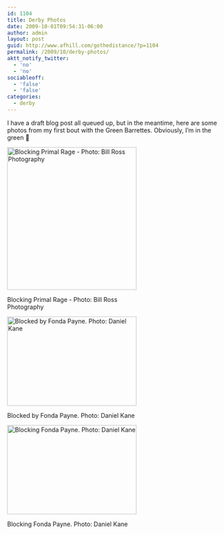```yaml
---
id: 1104
title: Derby Photos
date: 2009-10-01T09:54:31-06:00
author: admin
layout: post
guid: http://www.afhill.com/gothedistance/?p=1104
permalink: /2009/10/derby-photos/
aktt_notify_twitter:
  - 'no'
  - 'no'
sociableoff:
  - 'false'
  - 'false'
categories:
  - derby
---
```

I have a draft blog post all queued up, but in the meantime, here are some photos from my first bout with the Green Barrettes. Obviously, I&#8217;m in the green 🙂

<div id="attachment_1101" style="width: 310px" class="wp-caption aligncenter">
  <a href="http://www.afhill.com/gothedistance/wp-content/uploads/2009/10/kb.png"><img aria-describedby="caption-attachment-1101" src="http://www.afhill.com/gothedistance/wp-content/uploads/2009/10/kb.png" alt="Blocking Primal Rage - Photo: Bill Ross Photography" title="Blocking Primal Rage" width="300" height="331" class="size-full wp-image-1101" /></a>
  
  <p id="caption-attachment-1101" class="wp-caption-text">
    Blocking Primal Rage - Photo: Bill Ross Photography
  </p>
</div>

<div id="attachment_1102" style="width: 310px" class="wp-caption aligncenter">
  <a href="http://www.afhill.com/gothedistance/wp-content/uploads/2009/10/Fondablockingme.jpg"><img aria-describedby="caption-attachment-1102" src="http://www.afhill.com/gothedistance/wp-content/uploads/2009/10/Fondablockingme-300x207.jpg" alt="Blocked by Fonda Payne. Photo: Daniel Kane" title="Blocked by Fonda Payne. Photo: Daniel Kane" width="300" height="207" class="size-medium wp-image-1102" /></a>
  
  <p id="caption-attachment-1102" class="wp-caption-text">
    Blocked by Fonda Payne. Photo: Daniel Kane
  </p>
</div>

<div id="attachment_1103" style="width: 310px" class="wp-caption aligncenter">
  <a href="http://www.afhill.com/gothedistance/wp-content/uploads/2009/10/meblockingfonda.jpg"><img aria-describedby="caption-attachment-1103" src="http://www.afhill.com/gothedistance/wp-content/uploads/2009/10/meblockingfonda-300x207.jpg" alt="Blocking  Fonda Payne. Photo: Daniel Kane" title="Blocking  Fonda Payne" width="300" height="207" class="size-medium wp-image-1103" /></a>
  
  <p id="caption-attachment-1103" class="wp-caption-text">
    Blocking Fonda Payne. Photo: Daniel Kane
  </p>
</div>